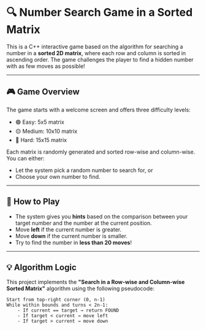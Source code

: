 # 🔍 Number Search Game in a Sorted Matrix

This is a C++ interactive game based on the algorithm for searching a number in a **sorted 2D matrix**, where each row and column is sorted in ascending order. The game challenges the player to find a hidden number with as few moves as possible!

---

## 🎮 Game Overview

The game starts with a welcome screen and offers three difficulty levels:

- 🟢 Easy: 5x5 matrix  
- 🟡 Medium: 10x10 matrix  
- 🔴 Hard: 15x15 matrix

Each matrix is randomly generated and sorted row-wise and column-wise. You can either:
- Let the system pick a random number to search for, or
- Choose your own number to find.

---

## 🧠 How to Play

- The system gives you **hints** based on the comparison between your target number and the number at the current position.
- Move **left** if the current number is greater.
- Move **down** if the current number is smaller.
- Try to find the number in **less than 20 moves**!

---

## 💡 Algorithm Logic

This project implements the **"Search in a Row-wise and Column-wise Sorted Matrix"** algorithm using the following pseudocode:

```text
Start from top-right corner (0, n-1)
While within bounds and turns < 2n-1:
    - If current == target → return FOUND
    - If target < current → move left
    - If target > current → move down

